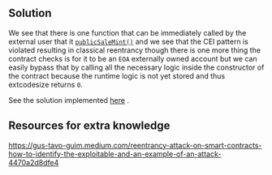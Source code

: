 ## Solution

We see that there is one function that can be immediately called by the external user that it  [`publicSaleMint()`](../src/jpeg-sniper/FlatLaunchpeg.sol#L34) and we see that the CEI pattern is violated resulting in classical reentrancy though there is one more thing the contract checks is for it to be an `EOA` externally owned account but we can easily bypass that by calling all the necessary logic inside the constructor of the contract because the runtime logic is not yet stored and thus extcodesize returns `0`.

See the solution implemented [here](../test/1-jpeg-sniper.sol#L39) .

## Resources for extra knowledge
https://gus-tavo-guim.medium.com/reentrancy-attack-on-smart-contracts-how-to-identify-the-exploitable-and-an-example-of-an-attack-4470a2d8dfe4